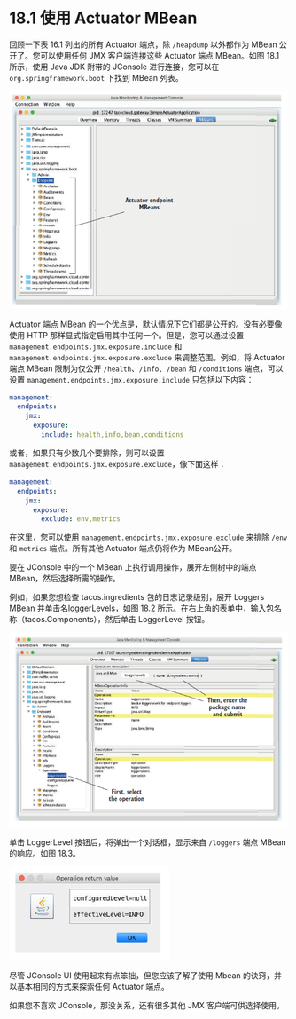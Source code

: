 # 18.1 使用 Actuator MBean

回顾一下表 16.1 列出的所有 Actuator 端点，除 `/heapdump` 以外都作为 MBean 公开了。您可以使用任何 JMX 客户端连接这些 Actuator 端点 MBean。如图 18.1 所示，使用 Java JDK 附带的 JConsole 进行连接，您可以在 `org.springframework.boot` 下找到 MBean 列表。

![&#x56FE;18.1 Actuator &#x7AEF;&#x70B9;&#x81EA;&#x52A8;&#x663E;&#x793A;&#x4E3A; JMX MBean&#x3002;](../.gitbook/assets/18.1.png)

Actuator 端点 MBean 的一个优点是，默认情况下它们都是公开的。没有必要像使用 HTTP 那样显式指定启用其中任何一个。但是，您可以通过设置 `management.endpoints.jmx.exposure.include` 和 `management.endpoints.jmx.exposure.exclude` 来调整范围。例如，将 Actuator端点 MBean 限制为仅公开 `/health`、`/info`、`/bean` 和 `/conditions` 端点，可以设置 `management.endpoints.jmx.exposure.include` 只包括以下内容：

```yaml
management:
  endpoints:
    jmx:
      exposure:
        include: health,info,bean,conditions
```

或者，如果只有少数几个要排除，则可以设置 `management.endpoints.jmx.exposure.exclude`，像下面这样：

```yaml
management:
  endpoints:
    jmx:
      exposure:
        exclude: env,metrics
```

在这里，您可以使用 `management.endpoints.jmx.exposure.exclude` 来排除 `/env` 和 `metrics` 端点。所有其他 Actuator 端点仍将作为 MBean公开。

要在 JConsole 中的一个 MBean 上执行调用操作，展开左侧树中的端点 MBean，然后选择所需的操作。

例如，如果您想检查 tacos.ingredients 包的日志记录级别，展开 Loggers MBean 并单击名loggerLevels，如图 18.2 所示。在右上角的表单中，输入包名称（tacos.Components），然后单击 LoggerLevel 按钮。

![&#x56FE;18.2 &#x4F7F;&#x7528; JConsole &#x663E;&#x793A; Spring Boot &#x5E94;&#x7528;&#x7A0B;&#x5E8F;&#x7684;&#x65E5;&#x5FD7;&#x8BB0;&#x5F55;&#x7EA7;&#x522B;&#x3002;](../.gitbook/assets/18.2.png)

单击 LoggerLevel 按钮后，将弹出一个对话框，显示来自 `/loggers` 端点 MBean 的响应。如图 18.3。

![&#x56FE;18.3 &#x5728; JConsole &#x4E2D;&#x663E;&#x793A;&#x7684; /loggers &#x7AEF;&#x70B9; MBean  &#x7684;&#x65E5;&#x5FD7;&#x7EA7;&#x522B;](../.gitbook/assets/18.3.png)

尽管 JConsole UI 使用起来有点笨拙，但您应该了解了使用 Mbean 的诀窍，并以基本相同的方式来探索任何 Actuator 端点。

如果您不喜欢 JConsole，那没关系，还有很多其他 JMX 客户端可供选择使用。

